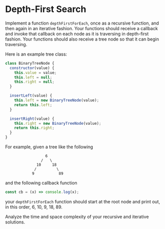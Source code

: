 # Depth-First Search

Implement a function `depthFirstForEach`, once as a recursive function, and then again in an iterative fashion. Your functions should receive a callback and invoke that callback on each node as it is traversing in depth-first fashion. Your functions should also receive a tree node so that it can begin traversing. 

Here is an example tree class:
```js
class BinaryTreeNode {
  constructor(value) {
    this.value = value;
    this.left = null;
    this.right = null;
  }

  insertLeft(value) {
    this.left = new BinaryTreeNode(value);
    return this.left;
  }

  insertRight(value) {
    this.right = new BinaryTreeNode(value);
    return this.right;
  }
}
```

For example, given a tree like the following

                      6
                    /   \
                  10     18
                 /         \
                9           89

and the following callback function
```js
const cb = (x) => console.log(x);
```

your `depthFirstForEach` function should start at the root node and print out, in this order, 6, 10, 9, 18, 89.

Analyze the time and space complexity of your recursive and iterative solutions.